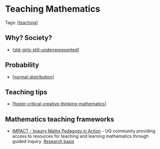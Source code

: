 # Teaching Mathematics

Tags: [[teaching]]


## Why? Society?

- [[qld-girls-still-underrepresented]]


## Probability

- [[normal-distribution]]

## Teaching tips

- [[foster-critical-creative-thinking-mathematics]]


## Mathematics teaching frameworks

- [IMPACT - Inquiry Maths Pedagogy in Action](https://www.mathsinquiry.com/) - UQ community providing access to resources for teaching and learning mathematics through guided inquiry. [Research basis](https://education.uq.edu.au/project/mathematical-inquiry)


[//begin]: # "Autogenerated link references for markdown compatibility"
[teaching]: ../teaching "Teaching"
[qld-girls-still-underrepresented]: qld-girls-still-underrepresented "Queensland girls still underrepresented in specialist maths despite push to increase participation - ABC News"
[normal-distribution]: probability/normal-distribution "Normal (Gaussian) distribution"
[foster-critical-creative-thinking-mathematics]: foster-critical-creative-thinking-mathematics "Fostering critical and creative thinking - mathematics"
[//end]: # "Autogenerated link references"